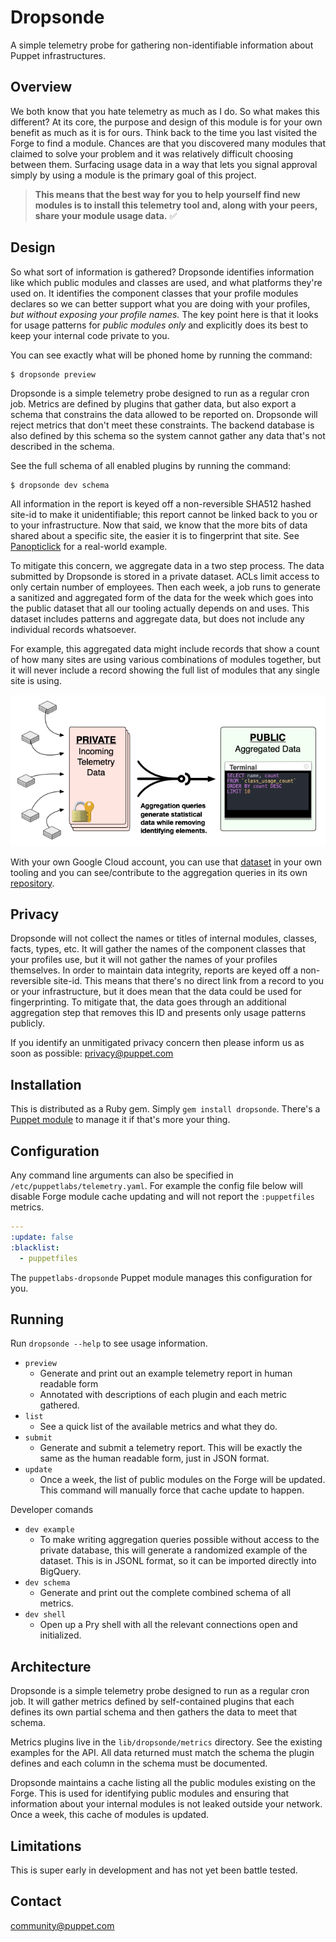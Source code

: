 # Dropsonde

A simple telemetry probe for gathering non-identifiable information about Puppet
infrastructures.


## Overview

We both know that you hate telemetry as much as I do. So what makes this different?
At its core, the purpose and design of this module is for your own benefit as much
as it is for ours. Think back to the time you last visited the Forge to find a
module. Chances are that you discovered many modules that claimed to solve your
problem and it was relatively difficult choosing between them. Surfacing usage
data in a way that lets you signal approval simply by using a module is the
primary goal of this project.

> **This means that the best way for you to help yourself find new modules is to
> install this telemetry tool and, along with your peers, share your module usage
> data.** ✅


## Design

So what sort of information is gathered? Dropsonde identifies information like
which public modules and classes are used, and what platforms they're used on.
It identifies the component classes that your profile modules declares so we can
better support what you are doing with your profiles, *but without exposing your
profile names.* The key point here is that it looks for usage patterns for *public
modules only* and explicitly does its best to keep your internal code private to you.

You can see exactly what will be phoned home by running the command:

```
$ dropsonde preview
```

Dropsonde is a simple telemetry probe designed to run as a regular cron job.
Metrics are defined by plugins that gather data, but also export a schema that
constrains the data allowed to be reported on. Dropsonde will reject metrics
that don't meet these constraints. The backend database is also defined by this
schema so the system cannot gather any data that's not described in the schema.

See the full schema of all enabled plugins by running the command:

```
$ dropsonde dev schema
```

All information in the report is keyed off a non-reversible SHA512 hashed site-id
to make it unidentifiable; this report cannot be linked back to you or to your
infrastructure. Now that said, we know that the more bits of data shared about a
specific site, the easier it is to fingerprint that site. See
[Panopticlick](https://panopticlick.eff.org) for a real-world example.

To mitigate this concern, we aggregate data in a two step process. The data
submitted by Dropsonde is stored in a private dataset. ACLs limit access to only
certain number of employees. Then each week, a job runs to generate a sanitized
and aggregated form of the data for the week which goes into the public dataset
that all our tooling actually depends on and uses. This dataset includes patterns
and aggregate data, but does not include any individual records whatsoever.

For example, this aggregated data might include records that show a count of how
many sites are using various combinations of modules together, but it will never
include a record showing the full list of modules that any single site is using.

![Data aggregation workflow](./aggregation.png)

With your own Google Cloud account, you can use that [dataset](https://console.cloud.google.com/bigquery?p=dataops-puppet-public-data&d=community&t=forge_modules&page=table)
in your own tooling and you can see/contribute to the aggregation queries in its
own [repository](https://github.com/puppetlabs/dropsonde-aggregation).


## Privacy

Dropsonde will not collect the names or titles of internal modules, classes,
facts, types, etc. It will gather the names of the component classes that your
profiles use, but it will not gather the names of your profiles themselves. In
order to maintain data integrity, reports are keyed off a non-reversible site-id.
This means that there's no direct link from a record to you or your infrastructure,
but it does mean that the data could be used for fingerprinting. To mitigate that,
the data goes through an additional aggregation step that removes this ID and
presents only usage patterns publicly.

If you identify an unmitigated privacy concern then please inform us as soon as
possible: [privacy@puppet.com](mailto:privacy@puppet.com)


## Installation

This is distributed as a Ruby gem. Simply `gem install dropsonde`. There's a
[Puppet module](https://github.com/puppetlabs/puppetlabs-dropsonde) to manage it
if that's more your thing.


## Configuration

Any command line arguments can also be specified in `/etc/puppetlabs/telemetry.yaml`.
For example the config file below will disable Forge module cache updating and
will not report the `:puppetfiles` metrics.


``` yaml
---
:update: false
:blacklist:
  - puppetfiles
```

The `puppetlabs-dropsonde` Puppet module manages this configuration for you.


## Running

Run `dropsonde --help` to see usage information.

* `preview`
    * Generate and print out an example telemetry report in human readable form
    * Annotated with descriptions of each plugin and each metric gathered.
* `list`
    * See a quick list of the available metrics and what they do.
* `submit`
    * Generate and submit a telemetry report. This will be exactly the same as
      the human readable form, just in JSON format.
* `update`
    * Once a week, the list of public modules on the Forge will be updated. This
      command will manually force that cache update to happen.

Developer comands

* `dev example`
    * To make writing aggregation queries possible without access to the private
      database, this will generate a randomized example of the dataset. This is
      in JSONL format, so it can be imported directly into BigQuery.
* `dev schema`
    * Generate and print out the complete combined schema of all metrics.
* `dev shell`
    * Open up a Pry shell with all the relevant connections open and initialized.


## Architecture

Dropsonde is a simple telemetry probe designed to run as a regular cron job. It
will gather metrics defined by self-contained plugins that each defines its own
partial schema and then gathers the data to meet that schema.

Metrics plugins live in the `lib/dropsonde/metrics` directory. See the existing
examples for the API. All data returned must match the schema the plugin defines
and each column in the schema must be documented.

Dropsonde maintains a cache listing all the public modules existing on the Forge.
This is used for identifying public modules and ensuring that information about
your internal modules is not leaked outside your network. Once a week, this cache
of modules is updated.


## Limitations

This is super early in development and has not yet been battle tested.


Contact
-------

community@puppet.com

